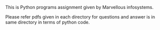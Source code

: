 This is Python programs assignment given by Marvellous infosystems.

Please refer pdfs given in each directory for questions and answer is in same directory in terms of python code.
